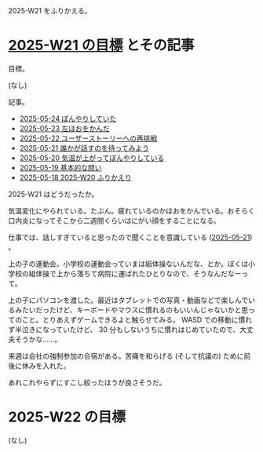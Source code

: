 2025-W21 をふりかえる。

# [2025-W21 の目標][2025-05-18] とその記事

目標。

(なし)

記事。

- [2025-05-24 ぼんやりしていた][2025-05-24]
- [2025-05-23 左ほおをかんだ][2025-05-23]
- [2025-05-22 ユーザーストーリーへの再挑戦][2025-05-22]
- [2025-05-21 誰かが話すのを待ってみよう][2025-05-21]
- [2025-05-20 気温が上がってぼんやりしている][2025-05-20]
- [2025-05-19 基本的な問い][2025-05-19]
- [2025-05-18 2025-W20 ふりかえり][2025-05-18]

2025-W21 はどうだったか。

気温変化にやられている。たぶん。疲れているのかほおをかんでいる。おそらく口内炎になってそこから二週間くらいはにがい顔をすることになる。

仕事では、話しすぎていると思ったので聞くことを意識している ([2025-05-21]) 。

上の子の運動会。小学校の運動会っていまは組体操ないんだな、とか。ぼくは小学校の組体操で上から落ちて病院に運ばれたひとりなので、そうなんだなーって。

上の子にパソコンを渡した。最近はタブレットでの写真・動画などで楽しんでいるみたいだったけど、キーボードやマウスに慣れるのもいいんじゃないかと思ってのこと。とりあえずゲームできるよと触らせてみる。 WASD での移動に慣れず半泣きになっていたけど、 30 分もしないうちに慣れはじめていたので、大丈夫そうかな……。

来週は会社の強制参加の合宿がある。苦痛を和らげる (そして抗議の) ために前後に休みを入れた。

あれこれやらずにすこし絞ったほうが良さそうだ。

# 2025-W22 の目標

(なし)

[2025-05-18]: https://blog.bouzuya.net/2025/05/18/
[2025-05-19]: https://blog.bouzuya.net/2025/05/19/
[2025-05-20]: https://blog.bouzuya.net/2025/05/20/
[2025-05-21]: https://blog.bouzuya.net/2025/05/21/
[2025-05-22]: https://blog.bouzuya.net/2025/05/22/
[2025-05-23]: https://blog.bouzuya.net/2025/05/23/
[2025-05-24]: https://blog.bouzuya.net/2025/05/24/

